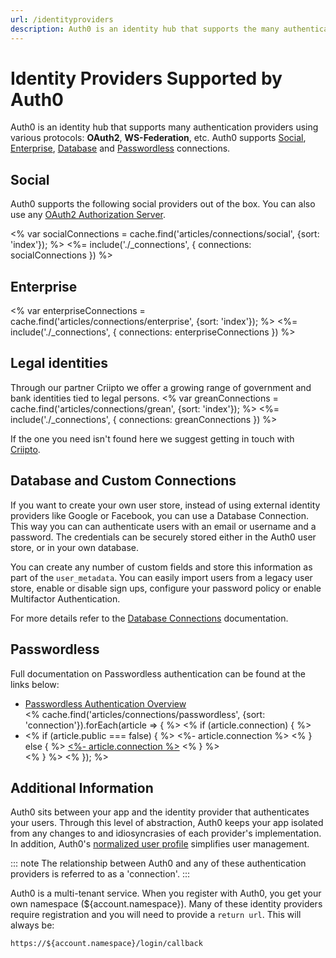 ```yaml
---
url: /identityproviders
description: Auth0 is an identity hub that supports the many authentication providers listed here.
---
```


<style>
.connections-container {
  display: flex;
  justify-content: space-between;
  flex-wrap: wrap;
}
.connections-container:after {
  content: '';
  flex: auto;
}
.connection {
  padding: 24px 15px;
  border: 1px solid rgba(0, 0, 0, 0.1);
  flex-basis: 23%;
  margin-bottom: 16px;
  margin-right: 2.6666666%;
  overflow: hidden;
  transition: transform 0.2s, border 0.2s;
}
.connection:nth-child(4n) {
  margin-right: 0;
}
@media (max-width: 768px) {
  .connection {
    flex-basis: 48%;
    margin-right: 4%;
  }
  .connection:nth-child(2n){
    margin-right: 0;
  }
}
.connection.connection-public:hover {
  border: 1px solid rgb(10, 132, 174);
  transform: scale(1.02);
}
.connection-content {
  text-align: center;
}

.connection-title {
  font-size: 18px;
  margin-top: 16px;
  margin-bottom: 0;
  line-height: 1.2em;
}

.connection-image-wrap {
  display: inline-block;
  vertical-align: middle;
}
.connection-image-wrap img {
  max-height: 60px;
  max-width: 60px;
}
</style>

# Identity Providers Supported by Auth0

Auth0 is an identity hub that supports many authentication providers using various protocols: **OAuth2**, **WS-Federation**, etc. Auth0 supports [Social](#social), [Enterprise](#enterprise), [Database](#database-and-custom-connections) and [Passwordless](#passwordless) connections.

## Social

Auth0 supports the following social providers out of the box. You can also use any [OAuth2 Authorization Server](/connections/social/oauth2).

<% var socialConnections = cache.find('articles/connections/social', {sort: 'index'}); %>
<%= include('./_connections', { connections: socialConnections }) %>

## Enterprise

<% var enterpriseConnections = cache.find('articles/connections/enterprise', {sort: 'index'}); %>
<%= include('./_connections', { connections: enterpriseConnections }) %>

## Legal identities

Through our partner Criipto we offer a growing range of government and bank identities tied to legal persons. 
<% var greanConnections = cache.find('articles/connections/grean', {sort: 'index'}); %>
<%= include('./_connections', { connections: greanConnections }) %>

If the one you need isn't found here we suggest getting in touch with [Criipto](https://criipto.com).

## Database and Custom Connections

If you want to create your own user store, instead of using external identity providers like Google or Facebook, you can use a Database Connection. This way you can can authenticate users with an email or username and a password. The credentials can be securely stored either in the Auth0 user store, or in your own database.

You can create any number of custom fields and store this information as part of the `user_metadata`. You can easily import users from a legacy user store, enable or disable sign ups, configure your password policy or enable Multifactor Authentication.

For more details refer to the [Database Connections](/connections/database) documentation.

## Passwordless
Full documentation on Passwordless authentication can be found at the links below:

<ul>
<li><a href="/connections/passwordless">Passwordless Authentication Overview</a></li>
<% cache.find('articles/connections/passwordless', {sort: 'connection'}).forEach(article => { %>
  <% if (article.connection) { %>
    <li>
      <% if (article.public === false) { %>
        <%- article.connection %>
      <% } else { %>
        <a href="<%- article.url %>"><%- article.connection %></a>
      <% } %>
    </li>
  <% } %>
<% }); %>
</ul>

## Additional Information

Auth0 sits between your app and the identity provider that authenticates your users. Through this level of abstraction, Auth0 keeps your app isolated from any changes to and idiosyncrasies of each provider's implementation. In addition, Auth0's [normalized user profile](/user-profile) simplifies user management.

::: note
The relationship between Auth0 and any of these authentication providers is referred to as a 'connection'.
:::

Auth0 is a multi-tenant service. When you register with Auth0, you get your own namespace (${account.namespace}). Many of these identity providers require registration and you will need to provide a `return url`. This will always be:

`https://${account.namespace}/login/callback`
